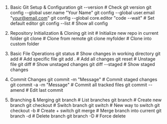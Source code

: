 1. Basic Git Setup & Configuration
    git --version                      # Check git version
    git config --global user.name "Your Name"
    git config --global user.email "your@email.com"
    git config --global core.editor "code --wait"   # Set default editor
    git config --list                   # Show all config

2. Repository Initialization & Cloning
    git init                            # Initialize new repo in current folder
    git clone <url>                     # Clone from remote
    git clone <url> myfolder            # Clone into custom folder

3. Basic File Operations
    git status                          # Show changes in working directory
    git add <file>                      # Add specific file
    git add .                           # Add all changes
    git reset <file>                    # Unstage file
    git diff                            # Show unstaged changes
    git diff --staged                   # Show staged changes

4. Commit Changes
    git commit -m "Message"             # Commit staged changes
    git commit -a -m "Message"          # Commit all tracked files
    git commit --amend                  # Edit last commit

5. Branching & Merging
    git branch                          # List branches
    git branch <name>                   # Create new branch
    git checkout <branch>                # Switch branch
    git switch <branch>                  # New way to switch
    git checkout -b <new-branch>        # Create + switch
    git merge <branch>                  # Merge branch into current
    git branch -d <branch>              # Delete branch
    git branch -D <branch>              # Force delete